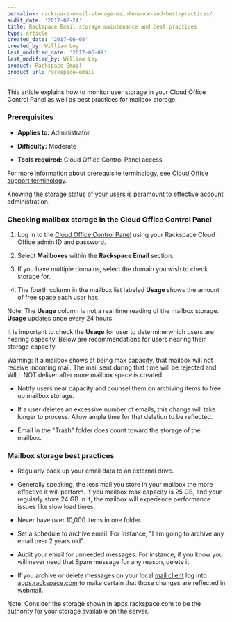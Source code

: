 ```yaml
---
permalink: rackspace-email-storage-maintenance-and-best-practices/
audit_date: '2017-02-24'
title: Rackspace Email storage maintenance and best practices
type: article
created_date: '2017-06-08'
created_by: William Loy
last_modified_date: '2017-06-09'
last_modified_by: William Loy
product: Rackspace Email
product_url: rackspace-email
---
```


This article explains how to monitor user storage in your Cloud Office Control Panel as well as best practices for mailbox storage.

### Prerequisites

- **Applies to:** Administrator

- **Difficulty:** Moderate

- **Tools required:**  Cloud Office Control Panel access

For more information about prerequisite terminology, see [Cloud Office support terminology](/how-to/cloud-office-support-terminology).


Knowing the storage status of your users is paramount to effective account administration.

### Checking mailbox storage in the Cloud Office Control Panel

1.	Log in to the [Cloud Office Control Panel](https://cp.rackspace.com/Login.aspx?ReturnUrl=%2f "Cloud Office Control Panel") using your Rackspace Cloud Office admin ID and password.

2.	Select **Mailboxes** within the **Rackspace Email** section.

    <!--add screen shot file AddmailboxSC1.png-->

3.	If you have multiple domains, select the domain you wish to check storage for.

4. The fourth column in the mailbox list labeled **Usage** shows the amount of free space each user has.

Note: The **Usage** column is not a real time reading of the mailbox storage. **Usage** updates once every 24 hours.

It is important to check  the **Usage** for user to determine which users are nearing capacity. Below are recommendations for users nearing their storage capacity.

Warning: If a mailbox shows at being max capacity, that mailbox will not receive incoming mail. The mail sent during that time will be rejected and WILL NOT deliver after more mailbox space is created.

- Notify users near capacity and counsel them on archiving items to free up mailbox storage.

- If a user deletes an excessive number of emails, this change will take longer to process. Allow ample time for that deletion to be reflected.

- Email in the "Trash" folder does count toward the storage of the mailbox.


### Mailbox storage best practices

- Regularly back up your email data to an external drive.

- Generally speaking, the less mail you store in your mailbox the more effective it will perform. If you mailbox max capacity is 25 GB, and your regularly store 24 GB in it, the mailbox will experience performance issues like slow load times.

- Never have over 10,000 items in one folder.

- Set a schedule to archive email. For instance, "I am going to archive any email over 2 years old".

- Audit your email for unneeded messages. For instance, if you know you will never need that Spam message for any reason, delete it.

- If you archive or delete messages on your local [mail client]() log into [apps.rackspace.com]() to make certain that those changes are reflected in webmail.

Note: Consider the storage shown in apps.rackspace.com to be the authority for your storage available on the server.
